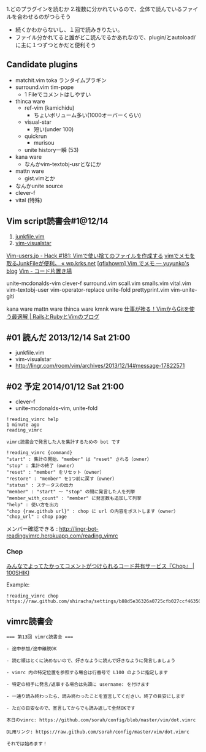 1.どのプラグインを読むか
2.複数に分かれているので、全体で読んでいるファイルを合わせるのがつらそう

- 続くかわからないし、１回で読みきりたい。
- ファイル分かれてると誰がどこ読んでるかあれなので、plugin/とautoload/に主に１つずつとかだと便利そう

Candidate plugins
-----
- matchit.vim toka ランタイムプラギン
- surround.vim tim-pope
  - 1 Fileでコメントはしやすい
- thinca ware
  - ref-vim (kamichidu)
    - ちょいボリューム多い(1000オーバーくらい)
  - visual-star
    - 短い(under 100)
  - quickrun
    - murisou
  - unite history一瞬 (53)
- kana ware
  - なんかvim-textobj-usrとなにか
- mattn ware
    - gist.vimとか
- なんかunite source
- clever-f
- vital (特殊)

Vim script読書会#1@12/14
-----
1. [junkfile.vim](https://github.com/Shougo/junkfile.vim)
2. [vim-visualstar](https://github.com/thinca/vim-visualstar)

[Vim-users.jp - Hack #181: Vimで使い捨てのファイルを作成する](http://vim-users.jp/2010/11/hack181/)
[vimでメモを取るJunkFileが便利。 « wp.krks.net](http://wp.krks.net/2011/04/vim%E3%81%A7%E3%83%A1%E3%83%A2%E3%82%92%E5%8F%96%E3%82%8Bjunkfile%E3%81%8C%E4%BE%BF%E5%88%A9%E3%80%82/)
[[qfixhowm] Vim でメモ — yuyunko's blog](http://yuyunko.bitbucket.org/blog/html/2013/06/29/qfixhowm.html)
[Vim - コード片置き場](https://sites.google.com/site/codehen/environment/vim)



unite-mcdonalds-vim
clever-f
surround.vim
scall.vim
smalls.vim
vital.vim
vim-textobj-user
vim-operator-replace
unite-fold
prettyprint.vim
vim-unite-giti

kana ware
mattn ware
thinca ware
kmnk ware [仕事が捗る！VimからGitを使う最適解 | RailsとRubyとVimのブログ](http://alpaca-tc.github.io/blog/vim/how-to-use-vim-unite-giti.html)


#01 読んだ 2013/12/14 Sat 21:00
-----
- junkfile.vim
- vim-visualstar
- http://lingr.com/room/vim/archives/2013/12/14#message-17822571

#02 予定 2014/01/12 Sat 21:00
-----
- clever-f
- unite-mcdonalds-vim, unite-fold

~~~
!reading_vimrc help
1 minute ago
reading_vimrc

vimrc読書会で発言した人を集計するための bot です

!reading_vimrc {command}
"start" : 集計の開始、"member" は "reset" される（owner）
"stop" : 集計の終了（owner）
"reset" : "member" をリセット（owner）
"restore" : "member" を1つ前に戻す（owner）
"status" : ステータスの出力
"member" : "start" ～ "stop" の間に発言した人を列挙
"member_with_count" : "member" に発言数も追加して列挙
"help" : 使い方を出力
"chop {raw.github url}" : chop に url の内容をポストします（owner）
"chop_url" : chop page
~~~
メンバー確認できる
: http://lingr-bot-readingvimrc.herokuapp.com/reading_vimrc


### Chop
[みんなでよってたかってコメントがつけられるコード共有サービス『Chop』 | 100SHIKI](http://www.100shiki.com/archives/2011/05/chop.html)

Example:
~~~
!reading_vimrc chop https://raw.github.com/shiracha/settings/b88d5e36326a0725cfb027ccf4635069fdc216c3/.vimrc
~~~



vimrc読書会
-----
~~~
=== 第13回 vimrc読書会 ===

- 途中参加/途中離脱OK

- 読む順はとくに決めないので、好きなように読んで好きなように発言しましょう

- vimrc 内の特定位置を参照する場合は行番号で L100 のように指定します

- 特定の相手に発言/返事する場合は先頭に username: を付けます

- 一通り読み終わったら、読み終わったことを宣言してください。終了の目安にします

- ただの目安なので、宣言してからでも読み返して全然OKです

本日のvimrc: https://github.com/sorah/config/blob/master/vim/dot.vimrc

DL用リンク: https://raw.github.com/sorah/config/master/vim/dot.vimrc

それでは始めます！
~~~
